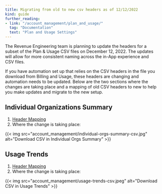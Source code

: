 ```yaml
---
title: Migrating from old to new csv headers as of 12/12/2022
kind: guide
further_reading:
- link: "/account_management/plan_and_usage/"
  tag: "Documentation"
  text: "Plan and Usage Settings"
---
```

The Revenue Engineering team is planning to update the headers for a subset of the Plan & Usage CSV files on December 12, 2022. The updates will allow for more consistent naming across the in-App experience and CSV files.

If you have automation set up that relies on the CSV headers in the file you download from Billing and Usage, these headers are changing and automation needs to be updated.  Below are the two sections where the changes are taking place and a mapping of old CSV headers to new to help you make updates and migrate to the new setup.

## Individual Organizations Summary

1. [Header Mapping][1]
2. Where the change is taking place:

{{< img src="account_management/individual-orgs-summary-csv.jpg" alt="Download CSV in Individual Orgs Summary" >}}




## Usage Trends

1. [Header Mapping][2]
2. Where the change is taking place:

{{< img src="account_management/usage-trends-csv.jpeg" alt="Download CSV in Usage Trends" >}}


[1]: /account_management/guide/csv_headers/individual-orgs-summary/
[2]: /account_management/guide/csv_headers/usage-trends/
